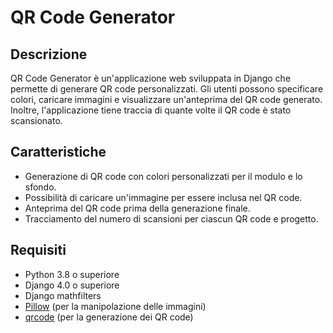 # QR Code Generator

## Descrizione

QR Code Generator è un'applicazione web sviluppata in Django che permette di generare QR code personalizzati. Gli utenti possono specificare colori, caricare immagini e visualizzare un'anteprima del QR code generato. Inoltre, l'applicazione tiene traccia di quante volte il QR code è stato scansionato.

## Caratteristiche

- Generazione di QR code con colori personalizzati per il modulo e lo sfondo.
- Possibilità di caricare un'immagine per essere inclusa nel QR code.
- Anteprima del QR code prima della generazione finale.
- Tracciamento del numero di scansioni per ciascun QR code e progetto.

## Requisiti

- Python 3.8 o superiore
- Django 4.0 o superiore
- Django mathfilters
- [Pillow](https://pillow.readthedocs.io/en/stable/) (per la manipolazione delle immagini)
- [qrcode](https://pypi.org/project/qrcode/) (per la generazione dei QR code)
